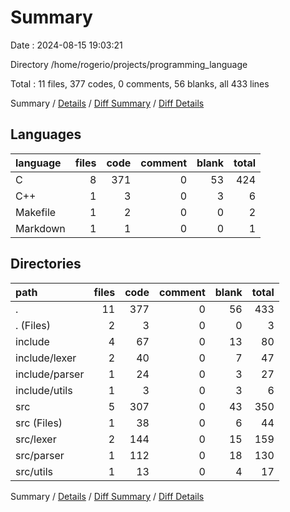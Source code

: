 # Summary

Date : 2024-08-15 19:03:21

Directory /home/rogerio/projects/programming_language

Total : 11 files,  377 codes, 0 comments, 56 blanks, all 433 lines

Summary / [Details](details.md) / [Diff Summary](diff.md) / [Diff Details](diff-details.md)

## Languages
| language | files | code | comment | blank | total |
| :--- | ---: | ---: | ---: | ---: | ---: |
| C | 8 | 371 | 0 | 53 | 424 |
| C++ | 1 | 3 | 0 | 3 | 6 |
| Makefile | 1 | 2 | 0 | 0 | 2 |
| Markdown | 1 | 1 | 0 | 0 | 1 |

## Directories
| path | files | code | comment | blank | total |
| :--- | ---: | ---: | ---: | ---: | ---: |
| . | 11 | 377 | 0 | 56 | 433 |
| . (Files) | 2 | 3 | 0 | 0 | 3 |
| include | 4 | 67 | 0 | 13 | 80 |
| include/lexer | 2 | 40 | 0 | 7 | 47 |
| include/parser | 1 | 24 | 0 | 3 | 27 |
| include/utils | 1 | 3 | 0 | 3 | 6 |
| src | 5 | 307 | 0 | 43 | 350 |
| src (Files) | 1 | 38 | 0 | 6 | 44 |
| src/lexer | 2 | 144 | 0 | 15 | 159 |
| src/parser | 1 | 112 | 0 | 18 | 130 |
| src/utils | 1 | 13 | 0 | 4 | 17 |

Summary / [Details](details.md) / [Diff Summary](diff.md) / [Diff Details](diff-details.md)